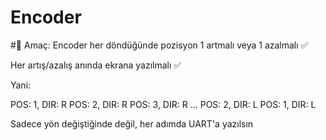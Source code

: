 # Encoder






#🎯 Amaç:
Encoder her döndüğünde pozisyon 1 artmalı veya 1 azalmalı ✅

Her artış/azalış anında ekrana yazılmalı ✅

Yani:

POS: 1, DIR: R
POS: 2, DIR: R
POS: 3, DIR: R
...
POS: 2, DIR: L
POS: 1, DIR: L

Sadece yön değiştiğinde değil, her adımda UART'a yazılsın
